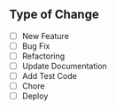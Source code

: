 ## Type of Change

- [ ] New Feature
- [ ] Bug Fix
- [ ] Refactoring
- [ ] Update Documentation
- [ ] Add Test Code
- [ ] Chore
- [ ] Deploy